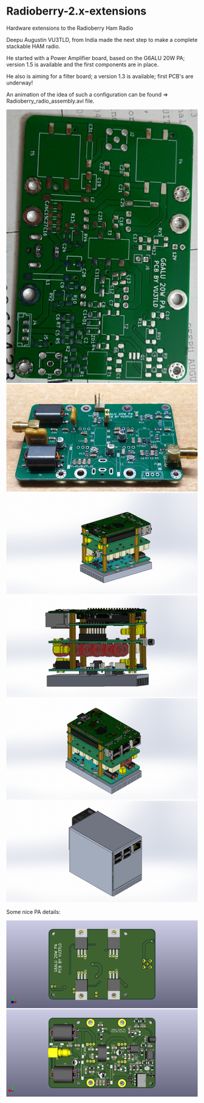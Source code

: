 # Radioberry-2.x-extensions
Hardware extensions to the Radioberry Ham Radio


Deepu Augustin VU3TLD, from India made the next step to make a complete stackable HAM radio.

He started with a Power Amplifier board, based on the G6ALU 20W PA; version 1.5 is available and
the first components are in place.

He also is aiming for a filter board; a version 1.3 is available; first PCB's are underway!


An animation of the idea of such a configuration can be found => Radioberry_radio_assembly.avi file.


![Radioberry-2.x-extensions](Radioberry-PA-20W/gallery/PCB_PA_Board.jpg)
![Radioberry-2.x-extensions](Radioberry-PA-20W/gallery/PCB_PA_Board_comp.jpg)
![Radioberry-2.x-extensions](Radioberry-PA-20W/gallery/RB1.PNG)
![Radioberry-2.x-extensions](Radioberry-PA-20W/gallery/RB2.PNG)
![Radioberry-2.x-extensions](Radioberry-PA-20W/gallery/RB3.PNG)
![Radioberry-2.x-extensions](Radioberry-PA-20W/gallery/RB4.PNG)

Some nice PA details:

![Radioberry-2.x-extensions](Radioberry-PA-20W/gallery/G6ALU_20WPA_top.png)
![Radioberry-2.x-extensions](Radioberry-PA-20W/gallery/G6ALU_20WPA_bottom.png)

